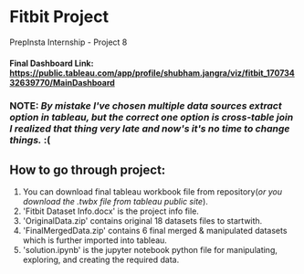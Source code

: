 # Fitbit Project
PrepInsta Internship - Project 8
#### Final Dashboard Link: https://public.tableau.com/app/profile/shubham.jangra/viz/fitbit_17073432639770/MainDashboard

### NOTE: _By mistake I've chosen multiple data sources extract option in tableau, but the correct one option is cross-table join I realized that thing very late and now's it's no time to change things._ :(
## How to go through project:
1) You can download final tableau workbook file from repository(_or you download the .twbx file from tableau public site_).
2) 'Fitbit Dataset Info.docx' is the project info file.
3) 'OriginalData.zip' contains original 18 datasets files to startwith.
4) 'FinalMergedData.zip' contains 6 final merged & manipulated datasets which is further imported into tableau.
5) 'solution.ipynb' is the jupyter notebook python file for manipulating, exploring, and creating the required data.
